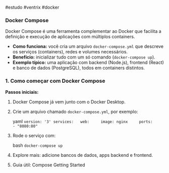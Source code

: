 #estudo #ventrix
#docker 
### **Docker Compose**

Docker Compose é uma ferramenta complementar ao Docker que facilita a definição e execução de aplicações com múltiplos containers.

- **Como funciona:** você cria um arquivo `docker-compose.yml` que descreve os serviços (containers), redes e volumes necessários.
- **Benefício:** inicializar tudo com um só comando (`docker-compose up`).
- **Exemplo típico:** uma aplicação com backend (Node.js), frontend (React) e banco de dados (PostgreSQL), todos em containers distintos.

### **1. Como começar com Docker Compose**

**Passos iniciais:**

1. Docker Compose já vem junto com o Docker Desktop.
    
2. Crie um arquivo chamado `docker-compose.yml`, por exemplo:
    
    yaml
    `version: '3' services:   web:     image: nginx     ports:       - "8080:80"`
    
3. Rode o serviço com:
    
    bash
    `docker-compose up`
    
4. Explore mais: adicione bancos de dados, apps backend e frontend.
    
5. Guia útil: Compose Getting Started
